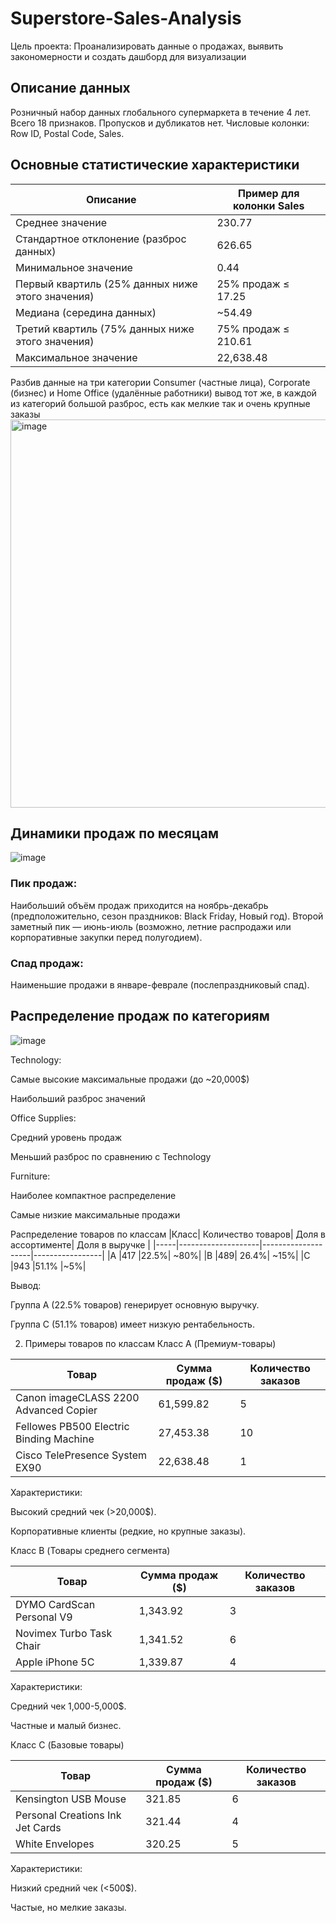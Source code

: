 # Superstore-Sales-Analysis
Цель проекта: Проанализировать данные о продажах, выявить закономерности и создать дашборд для визуализации


## Описание данных

Розничный набор данных глобального супермаркета в течение 4 лет. 
Всего 18 признаков.
Пропусков и дубликатов нет.
Числовые колонки: Row ID, Postal Code, Sales.

## Основные статистические характеристики

|  Описание  | Пример для колонки Sales |
|------------|---------|
| Среднее значение    |230.77| 
|Стандартное отклонение (разброс данных)|626.65| 
|Минимальное значение|0.44| 
|Первый квартиль (25% данных ниже этого значения)|25% продаж ≤ 17.25| 
|Медиана (середина данных)|~54.49| 
|Третий квартиль (75% данных ниже этого значения)|75% продаж ≤ 210.61| 
|Максимальное значение|22,638.48| 


Разбив данные на три категории Сonsumer (частные лица), Corporate (бизнес) и Home Office (удалённые работники) вывод тот же, в каждой из категорий большой разброс, есть как мелкие так и очень крупные заказы 
<img width="621" alt="image" src="https://github.com/user-attachments/assets/a77d3abc-9319-4fac-8cb0-9dc9abe9bc65" />

## Динамики продаж по месяцам
![image](https://github.com/user-attachments/assets/08d4ba31-0fa2-42bd-9eb9-06126030c646)

### Пик продаж:
Наибольший объём продаж приходится на ноябрь-декабрь (предположительно, сезон праздников: Black Friday, Новый год).
Второй заметный пик — июнь-июль (возможно, летние распродажи или корпоративные закупки перед полугодием).

### Спад продаж:
Наименьшие продажи в январе-феврале (послепраздниковый спад).


## Распределение продаж по категориям 

![image](https://github.com/user-attachments/assets/f0f6e6f7-79d6-484f-9d56-13aed4adcba2)

Technology:

Самые высокие максимальные продажи (до ~20,000$)

Наибольший разброс значений


Office Supplies:

Средний уровень продаж

Меньший разброс по сравнению с Technology


Furniture:

Наиболее компактное распределение

Самые низкие максимальные продажи


Распределение товаров по классам
|Класс|	Количество товаров|	Доля в ассортименте|	Доля в выручке |
|-----|--------------------|--------------------|-----------------|
|A	|417	|22.5%|	~80%|
|B	|489|	26.4%|	~15%|
|C	|943	|51.1%	|~5%|

Вывод:

Группа A (22.5% товаров) генерирует основную выручку.

Группа C (51.1% товаров) имеет низкую рентабельность.

2. Примеры товаров по классам
Класс A (Премиум-товары)

|Товар|	Сумма продаж ($)|	Количество заказов|
|-----|--------------------|--------------------|
|Canon imageCLASS 2200 Advanced Copier|	61,599.82|	5|
|Fellowes PB500 Electric Binding Machine|	27,453.38|	10|
|Cisco TelePresence System EX90|	22,638.48	|1|

Характеристики:

Высокий средний чек (>20,000$).

Корпоративные клиенты (редкие, но крупные заказы).

Класс B (Товары среднего сегмента)

|Товар|	Сумма продаж ($)|	Количество заказов|
|-----|--------------------|--------------------|
|DYMO CardScan Personal V9	|1,343.92|	3|
|Novimex Turbo Task Chair	|1,341.52|	6|
|Apple iPhone 5C|	1,339.87|	4|

Характеристики:

Средний чек 1,000-5,000$.

Частные и малый бизнес.

Класс C (Базовые товары)

|Товар|	Сумма продаж ($)|	Количество заказов|
|-----|--------------------|--------------------|
|Kensington USB Mouse|	321.85|	6|
|Personal Creations Ink Jet Cards|	321.44|	4|
|White Envelopes|	320.25|	5|

Характеристики:

Низкий средний чек (<500$).

Частые, но мелкие заказы.



